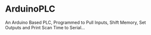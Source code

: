 # ArduinoPLC
An Arduino Based PLC, Programmed to Pull Inputs, Shift Memory, Set Outputs and Print Scan Time to Serial...

